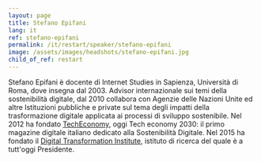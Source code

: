 ```yaml
---
layout: page
title: Stefano Epifani
lang: it
ref: stefano-epifani
permalink: /it/restart/speaker/stefano-epifani
image: /assets/images/headshots/stefano-epifani.jpg
child_of_ref: restart
---
```


Stefano Epifani è docente di Internet Studies in Sapienza, Università di Roma, dove insegna dal 2003. Advisor internazionale sui temi della sostenibilità digitale, dal 2010 collabora con Agenzie delle Nazioni Unite ed altre Istituzioni pubbliche e private sul tema degli impatti della trasformazione digitale applicata ai processi di sviluppo sostenibile. Nel 2012 ha fondato [TechEconomy](http://www.techeconomy.it/), oggi Tech economy 2030: il primo magazine digitale italiano dedicato alla Sostenibilità Digitale. Nel 2015 ha fondato il [Digital Transformation Institute](http://www.digitaltransformationinstitute.it/), istituto di ricerca del quale è a tutt'oggi Presidente.
